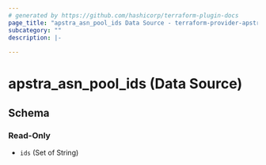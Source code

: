 ```yaml
---
# generated by https://github.com/hashicorp/terraform-plugin-docs
page_title: "apstra_asn_pool_ids Data Source - terraform-provider-apstra"
subcategory: ""
description: |-
  
---
```


# apstra_asn_pool_ids (Data Source)





<!-- schema generated by tfplugindocs -->
## Schema

### Read-Only

- `ids` (Set of String)


